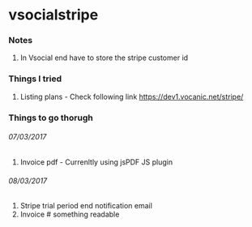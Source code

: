 # vsocialstripe

### Notes

1. In Vsocial end have to store the stripe customer id

### Things I tried

1. Listing plans - Check following link https://dev1.vocanic.net/stripe/


### Things to go thorugh

###### 07/03/2017
1. Invoice pdf - Currenltly using jsPDF JS plugin

###### 08/03/2017
1. Stripe trial period end notification email
2. Invoice # something readable